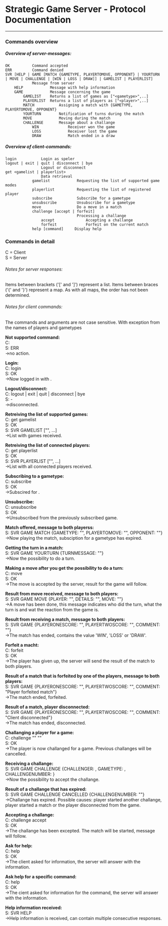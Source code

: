 # Strategic Game Server - Protocol Documentation
---

### Commands overview
##### Overview of server-messages:

```
OK          Command accepted
ERR         Command denied
SVR [HELP | GAME [MATCH {GAMETYPE, PLAYERTOMOVE, OPPONENT} | YOURTURN | MOVE | CHALLENGE | [WIN | LOSS | DRAW]] | GAMELIST | PLAYERLIST]
            Message from server
    HELP            Message with help information
    GAME            Message concerning the game
    	GAMELIST 	Returns a list of games as ["<gametype>",..]
    	PLAYERLIST 	Returns a list of players as ["<player>",..]
        MATCH           Assigning a match with {GAMETYPE, PLAYERTOMOVE, OPPONENT}
        YOURTURN        Notification of turns during the match
        MOVE            Moving during the match
        CHALLENGE       Message about a challange
            WIN             Receiver won the game
            LOSS            Receiver lost the game
            DRAW            Match ended in a draw
```
##### Overview of client-commands:
```
login           Login as speler
logout | exit | quit | disconnect | bye
		        Logout or disconnect
get <gamelist | playerlist>
                Data retrieval
            gamelist            Requesting the list of supported game modes
	        playerlist          Requesting the list of registered player
            subscribe           Subscribe for a gametype
            unsubscribe         Unsubscribe for a gametype
            move                Do a move in a match
            challenge [accept | forfeit]  
                                Processing a challange
	            accept              Accepting a challange
                forfeit				Forfeit on the current match
            help [command]     Display help
```

### Commands in detail

C = Client  
S = Server

###### Notes for server responses:
Items between brackets ('[' and ']') represent a list.
Items between braces ('{' and '}') represent a map. As with all maps, the order has not been determined.

###### Notes for client commands:
The commands and arguments are not case sensitive. With exception from the names of players and gametypes

**Not supported command:**  
C: <not supported command>  
S: ERR <reason>  
->no action.  

**Login:**  
C: login <player>  
S: OK  
->Now logged in with <player>.  

**Logout/disconnect:**  
C: logout | exit | quit | disconnect | bye  
S: -  
->disconnected.  

**Retreiving the list of supported games:**  
C: get gamelist  
S: OK  
S: SVR GAMELIST ["<gametype>", ...]  
->List with games received.  

**Retreiving the list of connected players:**  
C: get playerlist  
S: OK  
S: SVR PLAYERLIST ["<player>", ...]  
->List with all connected players received.  

**Subscribing to a gametype:**  
C: subscribe <gametype>  
S: OK  
->Subscired for <gametype>.  

**Unsubscribe:**  
C: unsubscribe  
S: OK  
->Unsubscribed from the previously subscribed game.  

**Match offered, message to both playerss:**  
S: SVR GAME MATCH {GAMETYPE: "<gametype>", PLAYERTOMOVE: "<name player1>", OPPONENT: "<name opponent>"}  
->Now playing the match, subsciption for a gametype has expired.  

**Getting the turn in a match:**  
S: SVR GAME YOURTURN {TURNMESSAGE: "<message for this turn>"}  
->Now the possibility to do a turn.  

**Making a move after you get the possibility to do a turn:**  
C: move <move>  
S: OK  
->The move is accepted by the server, result for the game will follow.  

**Result from move received, message to both players:**  
S: SVR GAME MOVE {PLAYER: "<player>", DETAILS: "<reaction on move>", MOVE: "<move>"}  
->A move has been done, this message indicates who did the turn, what the turn is and wat the reaction from the game is.  

**Result from receiving a match, message to both players:**  
S: SVR GAME <player result> {PLAYERONESCORE: "<score player1>", PLAYERTWOSCORE: "<score player2>", COMMENT: "<ccomment on the result>"}  
->The match has ended, <player result> contains the value 'WIN', 'LOSS' or 'DRAW'.  

**Forfeit a macht:**   
C: forfeit  
S: OK  
->The player has given up, the server will send the result of the match to both players.  

**Result of a match that is forfeited by one of the players, message to both players:**  
S: SVR GAME <player result> {PLAYERONESCORE: "<score player1>", PLAYERTWOSCORE: "<score player2>", COMMENT: "Player forfeited match"}  
->The match ended, <player> forfeited.   

**Result of a match, player disconnected:**  
S: SVR GAME <speler result> {PLAYERONESCORE: "<score player1>", PLAYERTWOSCORE: "<score player2>", COMMENT: "Client disconnected"}  
->The match has ended, <player> disconnected.  

**Challanging a player for a game:**  
C: challenge "<player>" "<gametype>"  
S: OK  
->The player is now challanged for a game. Previous challanges will be cancelled.  

**Receiving a challange:**  
S: SVR GAME CHALLENGE {CHALLENGER: <player>, GAMETYPE: <gametype>, CHALLENGENUMBER: <challangenumber>}  
->Now the possibility to accept the challange.  

**Result of a challange that has expired:**  
S: SVR GAME CHALLENGE CANCELLED {CHALLENGENUMBER: "<challange number>"}  
->Challange has expired. Possible causes: player started another challange, player started a match or the player disconnected from the game.  

**Accepting a challange:**  
C: challenge accept <challange number>  
S: OK  
->The challange has been excepted. The match will be started, message will follow.  

**Ask for help:**  
C: help  
S: OK  
->The client asked for information, the server will answer with the information.  

**Ask help for a specific command:**  
C: help <command>  
S: OK  
->The cient asked for information for the <command> command, the server will answer with the information.  

**Help information received:**  
S: SVR HELP <help information>  
->Help information is received, can contain multiple consecutive responses.  
